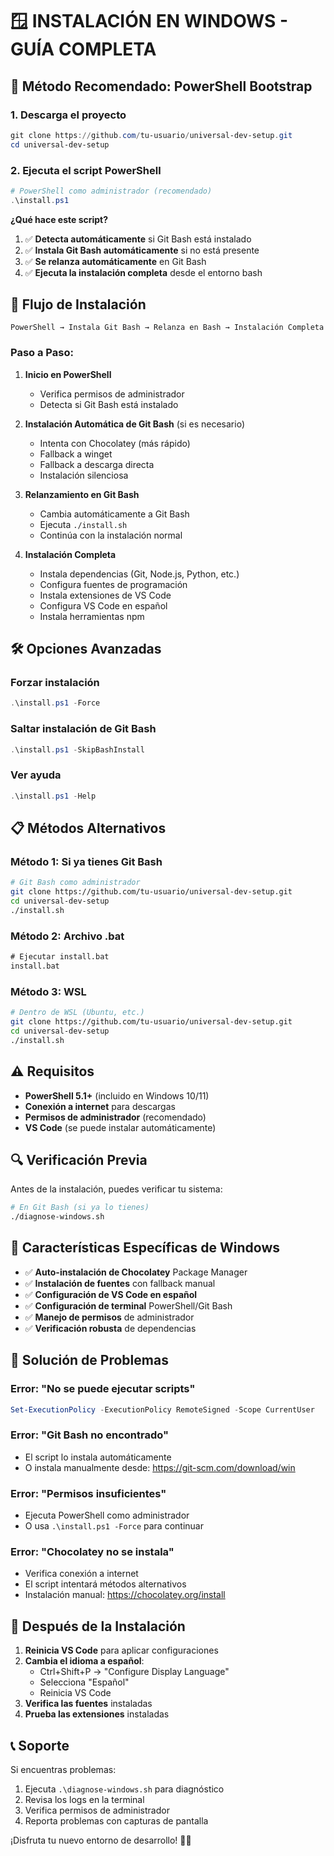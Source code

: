 # 🪟 INSTALACIÓN EN WINDOWS - GUÍA COMPLETA

## 🚀 Método Recomendado: PowerShell Bootstrap

### 1. Descarga el proyecto

```powershell
git clone https://github.com/tu-usuario/universal-dev-setup.git
cd universal-dev-setup
```

### 2. Ejecuta el script PowerShell

```powershell
# PowerShell como administrador (recomendado)
.\install.ps1
```

**¿Qué hace este script?**

1. ✅ **Detecta automáticamente** si Git Bash está instalado
2. ✅ **Instala Git Bash automáticamente** si no está presente
3. ✅ **Se relanza automáticamente** en Git Bash
4. ✅ **Ejecuta la instalación completa** desde el entorno bash

## 🔧 Flujo de Instalación

```
PowerShell → Instala Git Bash → Relanza en Bash → Instalación Completa
```

### Paso a Paso:

1. **Inicio en PowerShell**

   - Verifica permisos de administrador
   - Detecta si Git Bash está instalado

2. **Instalación Automática de Git Bash** (si es necesario)

   - Intenta con Chocolatey (más rápido)
   - Fallback a winget
   - Fallback a descarga directa
   - Instalación silenciosa

3. **Relanzamiento en Git Bash**

   - Cambia automáticamente a Git Bash
   - Ejecuta `./install.sh`
   - Continúa con la instalación normal

4. **Instalación Completa**
   - Instala dependencias (Git, Node.js, Python, etc.)
   - Configura fuentes de programación
   - Instala extensiones de VS Code
   - Configura VS Code en español
   - Instala herramientas npm

## 🛠️ Opciones Avanzadas

### Forzar instalación

```powershell
.\install.ps1 -Force
```

### Saltar instalación de Git Bash

```powershell
.\install.ps1 -SkipBashInstall
```

### Ver ayuda

```powershell
.\install.ps1 -Help
```

## 📋 Métodos Alternativos

### Método 1: Si ya tienes Git Bash

```bash
# Git Bash como administrador
git clone https://github.com/tu-usuario/universal-dev-setup.git
cd universal-dev-setup
./install.sh
```

### Método 2: Archivo .bat

```cmd
# Ejecutar install.bat
install.bat
```

### Método 3: WSL

```bash
# Dentro de WSL (Ubuntu, etc.)
git clone https://github.com/tu-usuario/universal-dev-setup.git
cd universal-dev-setup
./install.sh
```

## ⚠️ Requisitos

- **PowerShell 5.1+** (incluido en Windows 10/11)
- **Conexión a internet** para descargas
- **Permisos de administrador** (recomendado)
- **VS Code** (se puede instalar automáticamente)

## 🔍 Verificación Previa

Antes de la instalación, puedes verificar tu sistema:

```bash
# En Git Bash (si ya lo tienes)
./diagnose-windows.sh
```

## 🎯 Características Específicas de Windows

- ✅ **Auto-instalación de Chocolatey** Package Manager
- ✅ **Instalación de fuentes** con fallback manual
- ✅ **Configuración de VS Code en español**
- ✅ **Configuración de terminal** PowerShell/Git Bash
- ✅ **Manejo de permisos** de administrador
- ✅ **Verificación robusta** de dependencias

## 🐛 Solución de Problemas

### Error: "No se puede ejecutar scripts"

```powershell
Set-ExecutionPolicy -ExecutionPolicy RemoteSigned -Scope CurrentUser
```

### Error: "Git Bash no encontrado"

- El script lo instala automáticamente
- O instala manualmente desde: https://git-scm.com/download/win

### Error: "Permisos insuficientes"

- Ejecuta PowerShell como administrador
- O usa `.\install.ps1 -Force` para continuar

### Error: "Chocolatey no se instala"

- Verifica conexión a internet
- El script intentará métodos alternativos
- Instalación manual: https://chocolatey.org/install

## 🎉 Después de la Instalación

1. **Reinicia VS Code** para aplicar configuraciones
2. **Cambia el idioma a español**:
   - Ctrl+Shift+P → "Configure Display Language"
   - Selecciona "Español"
   - Reinicia VS Code
3. **Verifica las fuentes** instaladas
4. **Prueba las extensiones** instaladas

## 📞 Soporte

Si encuentras problemas:

1. Ejecuta `.\diagnose-windows.sh` para diagnóstico
2. Revisa los logs en la terminal
3. Verifica permisos de administrador
4. Reporta problemas con capturas de pantalla

¡Disfruta tu nuevo entorno de desarrollo! 🚀✨
